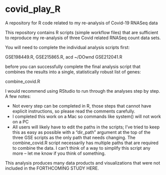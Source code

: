 ﻿# covid_play_R
A repository for R code related to my re-analysis of Covid-19 RNASeq data

This repository contains R scripts (simple workflow files) that are sufficient to reproduce my re-analysis of three Covid related RNASeq count data sets.

You will need to complete the individual analysis scripts first:

GSE198449.R, GSE215865.R, acd ~/DOwnd GSE212041.R 

before you can successfully complete the final analysis script that combines the results into a single, statistically robust list of genes:

combine_covid.R

I would recommend using RStudio to run through the analyses step by step.
A few notes:
- Not every step can be completed in R, those steps that cannot have explicit instructions, so please read the comments carefully.
- I completed this work on a Mac so commands like system() will not work on a PC
- All users will likely have to edit the paths in the scripts; I’ve tried to keep this as easy as possible with a “dir_path” argument at the top of the three GSE scripts as the only path that needs changing. The combine_covid.R script necessarily has multiple paths that are required to combine the data. I can’t think of a way to simplify this script any more – let me know if you think of something.

This analysis produces many data products and visualizations that were not included in the FORTHCOMING STUDY HERE. 
